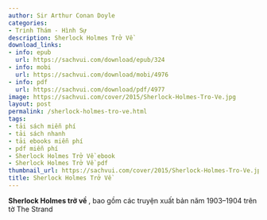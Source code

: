 ```yaml
---
author: Sir Arthur Conan Doyle
categories:
- Trinh Thám - Hình Sự
description: Sherlock Holmes Trở Về
download_links:
- info: epub
  url: https://sachvui.com/download/epub/324
- info: mobi
  url: https://sachvui.com/download/mobi/4976
- info: pdf
  url: https://sachvui.com/download/pdf/4977
image: https://sachvui.com/cover/2015/Sherlock-Holmes-Tro-Ve.jpg
layout: post
permalink: /sherlock-holmes-tro-ve.html
tags:
- tải sách miễn phí
- tải sách nhanh
- tải ebooks miễn phí
- pdf miễn phí
- Sherlock Holmes Trở Về ebook
- Sherlock Holmes Trở Về pdf
thumbnail_url: https://sachvui.com/cover/2015/Sherlock-Holmes-Tro-Ve.jpg
title: Sherlock Holmes Trở Về
---
```


 <div class="item-desc text-justify"> <p><strong>Sherlock Holmes trở về </strong>, bao gồm các truyện xuất bản năm 1903–1904 trên tờ The Strand</p> </div>
